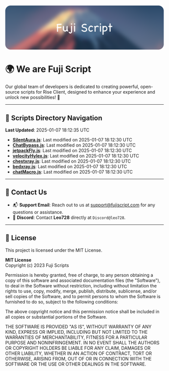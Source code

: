 ![Banner](.github/b.webp)

# 🌍 **We are Fuji Script**

Our global team of developers is dedicated to creating powerful, open-source scripts for Rise Client, designed to enhance your experience and unlock new possibilities! 🌟

---
<!-- SCRIPTS_NAVIGATION_START -->
## 📂 **Scripts Directory Navigation**

**Last Updated**: 2025-01-07 18:12:35 UTC

- **[SilentAura.js](scripts/SilentAura.js)**: Last modified on 2025-01-07 18:12:30 UTC
- **[ChatBypass.js](scripts/ChatBypass.js)**: Last modified on 2025-01-07 18:12:30 UTC
- **[jetpackFly.js](scripts/jetpackFly.js)**: Last modified on 2025-01-07 18:12:30 UTC
- **[velocityHylex.js](scripts/velocityHylex.js)**: Last modified on 2025-01-07 18:12:30 UTC
- **[chestxray.js](scripts/chestxray.js)**: Last modified on 2025-01-07 18:12:30 UTC
- **[bedxray.js](scripts/bedxray.js)**: Last modified on 2025-01-07 18:12:30 UTC
- **[chatMacro.js](scripts/chatMacro.js)**: Last modified on 2025-01-07 18:12:30 UTC

<!-- SCRIPTS_NAVIGATION_END -->

---

## 💬 **Contact Us**  
- 📬 **Support Email**: Reach out to us at [support@fujiscript.com](mailto:support@fujiscript.com) for any questions or assistance.  
- 💬 **Discord**: Contact **Leo728** directly at `Discord@leo728`.

---

## 📜 **License**

This project is licensed under the MIT License.  

**MIT License**  
Copyright (c) 2023 Fuji Scripts  

Permission is hereby granted, free of charge, to any person obtaining a copy of this software and associated documentation files (the "Software"), to deal in the Software without restriction, including without limitation the rights to use, copy, modify, merge, publish, distribute, sublicense, and/or sell copies of the Software, and to permit persons to whom the Software is furnished to do so, subject to the following conditions:  

The above copyright notice and this permission notice shall be included in all copies or substantial portions of the Software.  

THE SOFTWARE IS PROVIDED "AS IS", WITHOUT WARRANTY OF ANY KIND, EXPRESS OR IMPLIED, INCLUDING BUT NOT LIMITED TO THE WARRANTIES OF MERCHANTABILITY, FITNESS FOR A PARTICULAR PURPOSE AND NONINFRINGEMENT. IN NO EVENT SHALL THE AUTHORS OR COPYRIGHT HOLDERS BE LIABLE FOR ANY CLAIM, DAMAGES OR OTHER LIABILITY, WHETHER IN AN ACTION OF CONTRACT, TORT OR OTHERWISE, ARISING FROM, OUT OF OR IN CONNECTION WITH THE SOFTWARE OR THE USE OR OTHER DEALINGS IN THE SOFTWARE.  
